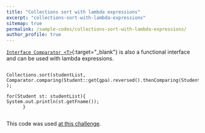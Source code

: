 ```yaml
---
title: "Collections sort with lambda expressions"
excerpt: "collections-sort-with-lambda-expressions"
sitemap: true
permalink: /sample-codes/collections-sort-with-lambda-expressions/
author_profile: true
---
```


[`Interface Comparator <T>`](https://docs.oracle.com/javase/8/docs/api/java/util/Comparator.html){:target="_blank"} 
is also a functional interface and can be used with lambda expressions.
<br>


~~~~

Collections.sort(studentList, Comparator.comparing(Student::getCgpa).reversed().thenComparing(Student::getFname).thenComparing(Student::getId) );

for(Student st: studentList){
System.out.println(st.getFname());
      }
      
~~~~
  
This code was used [at this challenge](https://www.hackerrank.com/challenges/java-sort/).
